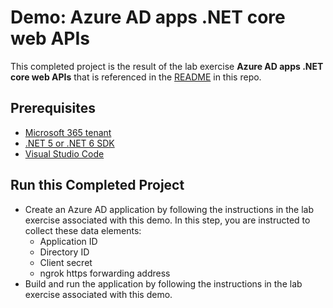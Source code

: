# Demo: Azure AD apps .NET core web APIs

This completed project is the result of the lab exercise **Azure AD apps .NET core web APIs** that is referenced in the [README](../../README.md) in this repo.

## Prerequisites

- [Microsoft 365 tenant](https://developer.microsoft.com/office/dev-program?ocid=MSlearn)
- [.NET 5 or .NET 6 SDK](https://dotnet.microsoft.com/download)
- [Visual Studio Code](https://code.visualstudio.com/)

## Run this Completed Project

- Create an Azure AD application by following the instructions in the lab exercise associated with this demo. In this step, you are instructed to collect these data elements:
  - Application ID
  - Directory ID
  - Client secret
  - ngrok https forwarding address
- Build and run the application by following the instructions in the lab exercise associated with this demo.
